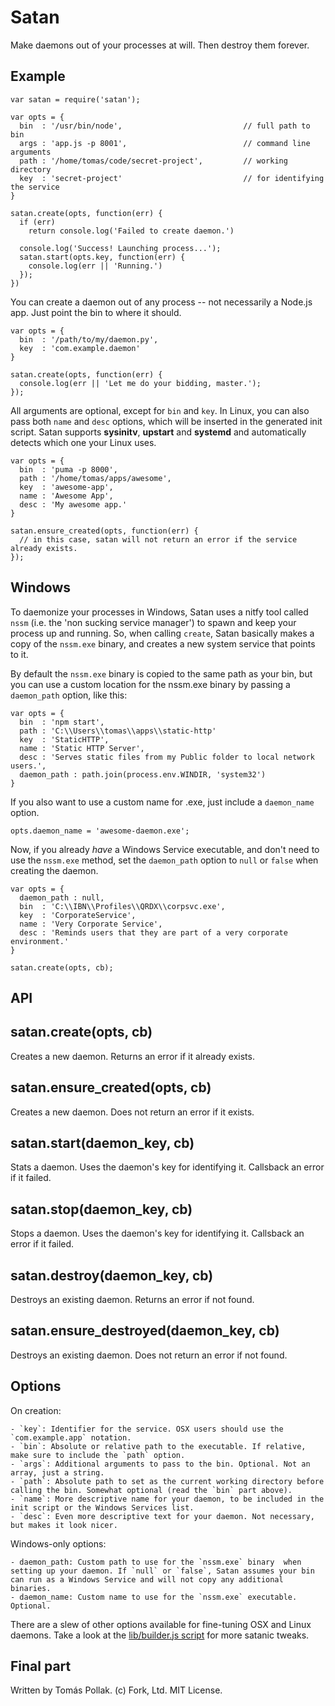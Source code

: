 Satan
=====

Make daemons out of your processes at will. Then destroy them forever.

Example
-------

    var satan = require('satan');

    var opts = {
      bin  : '/usr/bin/node',                           // full path to bin
      args : 'app.js -p 8001',                          // command line arguments
      path : '/home/tomas/code/secret-project',         // working directory
      key  : 'secret-project'                           // for identifying the service
    }

    satan.create(opts, function(err) {
      if (err)
        return console.log('Failed to create daemon.')

      console.log('Success! Launching process...');
      satan.start(opts.key, function(err) {
        console.log(err || 'Running.')
      });
    })

You can create a daemon out of any process -- not necessarily a Node.js app. Just point the bin to where it should.

    var opts = {
      bin  : '/path/to/my/daemon.py',
      key  : 'com.example.daemon'
    }

    satan.create(opts, function(err) {
      console.log(err || 'Let me do your bidding, master.');
    });

All arguments are optional, except for `bin` and `key`. In Linux, you can also pass both `name` and `desc` options, which will be inserted in the generated init script. Satan supports **sysinitv**, **upstart** and **systemd** and automatically detects which one your Linux uses.

    var opts = {
      bin  : 'puma -p 8000',
      path : '/home/tomas/apps/awesome',
      key  : 'awesome-app',
      name : 'Awesome App',
      desc : 'My awesome app.'
    }

    satan.ensure_created(opts, function(err) {
      // in this case, satan will not return an error if the service already exists.
    });

Windows
-------

To daemonize your processes in Windows, Satan uses a nitfy tool called `nssm` (i.e. the 'non sucking service manager') to spawn and keep your process up and running. So, when calling `create`, Satan basically makes a copy of the `nssm.exe` binary, and creates a new system service that points to it.

By default the `nssm.exe` binary is copied to the same path as your bin, but you can use a custom location for the nssm.exe binary by passing a `daemon_path` option, like this:

    var opts = {
      bin  : 'npm start',
      path : 'C:\\Users\\tomas\\apps\\static-http'
      key  : 'StaticHTTP',
      name : 'Static HTTP Server',
      desc : 'Serves static files from my Public folder to local network users.',
      daemon_path : path.join(process.env.WINDIR, 'system32')
    }

If you also want to use a custom name for .exe, just include a `daemon_name` option.

    opts.daemon_name = 'awesome-daemon.exe';

Now, if you already _have_ a Windows Service executable, and don't need to use the `nssm.exe` method, set the `daemon_path` option to `null` or `false` when creating the daemon.

    var opts = {
      daemon_path : null,
      bin  : 'C:\\IBN\\Profiles\\QRDX\\corpsvc.exe',
      key  : 'CorporateService',
      name : 'Very Corporate Service',
      desc : 'Reminds users that they are part of a very corporate environment.'
    }

    satan.create(opts, cb);

API
---

## satan.create(opts, cb)

Creates a new daemon. Returns an error if it already exists.

## satan.ensure_created(opts, cb)

Creates a new daemon. Does not return an error if it exists.

## satan.start(daemon_key, cb)

Stats a daemon. Uses the daemon's key for identifying it. Callsback an error if it failed.

## satan.stop(daemon_key, cb)

Stops a daemon. Uses the daemon's key for identifying it. Callsback an error if it failed.

## satan.destroy(daemon_key, cb)

Destroys an existing daemon. Returns an error if not found.

## satan.ensure_destroyed(daemon_key, cb)

Destroys an existing daemon. Does not return an error if not found.

Options
-------

On creation:

    - `key`: Identifier for the service. OSX users should use the `com.example.app` notation.
    - `bin`: Absolute or relative path to the executable. If relative, make sure to include the `path` option.
    - `args`: Additional arguments to pass to the bin. Optional. Not an array, just a string.
    - `path`: Absolute path to set as the current working directory before calling the bin. Somewhat optional (read the `bin` part above).
    - `name`: More descriptive name for your daemon, to be included in the init script or the Windows Services list.
    - `desc`: Even more descriptive text for your daemon. Not necessary, but makes it look nicer.

Windows-only options:

    - daemon_path: Custom path to use for the `nssm.exe` binary  when setting up your daemon. If `null` or `false`, Satan assumes your bin can run as a Windows Service and will not copy any additional binaries.
    - daemon_name: Custom name to use for the `nssm.exe` executable. Optional.

There are a slew of other options available for fine-tuning OSX and Linux daemons. Take a look at the [lib/builder.js script](https://github.com/tomas/satan/blob/master/lib/builder.js) for more satanic tweaks.

Final part
----------

Written by Tomás Pollak.
(c) Fork, Ltd. MIT License.
